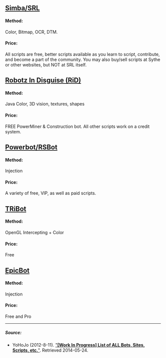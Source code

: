 ## [Simba/SRL](http://villavu.com/)
#### Method:
Color, Bitmap, OCR, DTM.

#### Price: 
All scripts are free, better scripts available as you learn to script, contribute, and become a part of the community. You may also buy/sell scripts at Sythe or other websites, but NOT at SRL itself.

## [Robotz In Disguise (RiD)](http://www.robotzindisguise.com/)
#### Method: 
Java Color, 3D vision, textures, shapes

#### Price: 
FREE PowerMiner & Construction bot. All other scripts work on a credit system.

## [Powerbot/RSBot](http://www.powerbot.org/)
#### Method: 
Injection

#### Price: 
A variety of free, VIP, as well as paid scripts.

## [TRiBot](https://tribot.org/)
#### Method: 
OpenGL Intercepting + Color

#### Price: 
Free

## [EpicBot](http://www.epicbot.com/)
#### Method: 
Injection

#### Price: 
Free and Pro

---
##### Source:
 
- YoHoJo (2012-8-11). ["**[Work In Progress] List of ALL Bots, Sites, Scripts, etc.**"](http://www.sythe.org/runescape-cheating/1449517-work-progress-list-all-bots-sites-scripts-etc.html). Retrieved 2014-05-24.